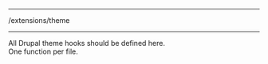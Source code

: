 ******************************************************************************
/extensions/theme
******************************************************************************

All Drupal theme hooks should be defined here.  
One function per file.
